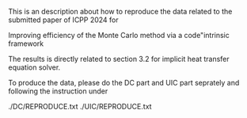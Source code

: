 This is an description about how to reproduce the data related to the submitted paper of ICPP 2024 for

Improving efficiency of the Monte Carlo method via a code"intrinsic framework

The results is directly related to section 3.2 for implicit heat transfer equation solver.

To produce the data, please do the DC part and UIC part seprately and following the instruction under 

./DC/REPRODUCE.txt
./UIC/REPRODUCE.txt
